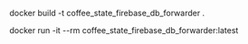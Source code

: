 
docker build -t coffee_state_firebase_db_forwarder .

docker run -it --rm coffee_state_firebase_db_forwarder:latest